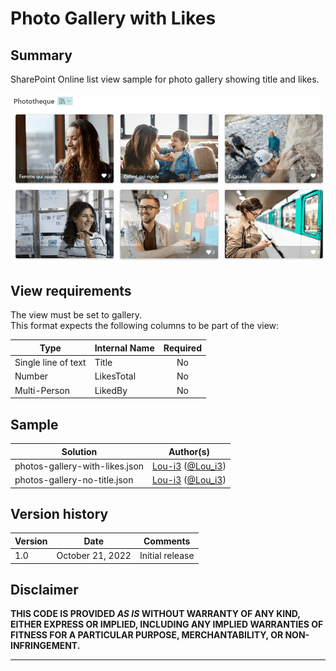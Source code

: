 # Photo Gallery with Likes

## Summary

SharePoint Online list view sample for photo gallery showing title and likes.  

![screenshot of the sample](./assets/screenshot.gif)

## View requirements

The view must be set to gallery.  
This format expects the following columns to be part of the view:

|Type|Internal Name|Required|
|---|---|:---:|
|Single line of text|Title|No
|Number|LikesTotal|No
|Multi-Person|LikedBy|No  
  
## Sample

Solution|Author(s)
--------|---------
photos-gallery-with-likes.json | [Lou-i3](https://github.com/Lou-i3) ([@Lou_i3](https://twitter.com/Lou_i3))
photos-gallery-no-title.json | [Lou-i3](https://github.com/Lou-i3) ([@Lou_i3](https://twitter.com/Lou_i3))

## Version history

Version|Date|Comments
-------|----|--------
1.0|October 21, 2022|Initial release

## Disclaimer

**THIS CODE IS PROVIDED *AS IS* WITHOUT WARRANTY OF ANY KIND, EITHER EXPRESS OR IMPLIED, INCLUDING ANY IMPLIED WARRANTIES OF FITNESS FOR A PARTICULAR PURPOSE, MERCHANTABILITY, OR NON-INFRINGEMENT.**

---